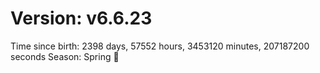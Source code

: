 # Version: v6.6.23
Time since birth: 2398 days, 57552 hours, 3453120 minutes, 207187200 seconds
Season: Spring 🌸

